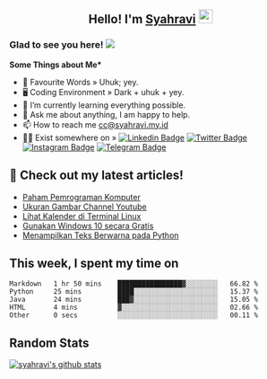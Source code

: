 <h2 align="center">Hello! I'm <a href="https://syahravi.my.id/" target="_blank">Syahravi</a> <img src="https://media.giphy.com/media/hvRJCLFzcasrR4ia7z/giphy.gif" width="25px"></h2>

### Glad to see you here! ![](https://visitor-badge.glitch.me/badge?page_id=syahravi.syahravi)

<b> Some Things about Me*</b>
- 💬 Favourite Words » Uhuk; yey.
- 🖥️ Coding Environment » Dark + uhuk + yey.
- 🌱 I’m currently learning everything possible.
- 👀 Ask me about anything, I am happy to help.
- 📫 How to reach me cc@syahravi.my.id
- 👨‍💻 Exist somewhere on »
[![Linkedin Badge](https://img.shields.io/badge/-LinkedIn-0e76a8?style=flat-square&logo=Linkedin&logoColor=white)](https://linkedin.com/in/syahravi/)
[![Twitter Badge](https://img.shields.io/badge/-Twitter-00acee?style=flat-square&logo=Twitter&logoColor=white)](https://twitter.com/syahravi_id/)
[![Instagram Badge](https://img.shields.io/badge/-Instagram-e4405f?style=flat-square&logo=Instagram&logoColor=white)](https://instagram.com/syahravi.id)
[![Telegram Badge](https://img.shields.io/badge/-Telegram-0088cc?style=flat-square&logo=Telegram&logoColor=white)](https://t.me/syahravi.id)
## 📝 Check out my latest articles!
<!-- BLOG-POST-LIST:START -->
- [Paham Pemrograman Komputer](https://syahravi.my.id/programming-intro/)
- [Ukuran Gambar Channel Youtube](https://syahravi.my.id/ukuran-gambar-youtube/)
- [Lihat Kalender di Terminal Linux](https://syahravi.my.id/lihat-kalender-di-terminal-linux/)
- [Gunakan Windows 10 secara Gratis](https://syahravi.my.id/windows-10-free/)
- [Menampilkan Teks Berwarna pada Python](https://syahravi.my.id/colorama/)
<!-- BLOG-POST-LIST:END -->

## This week, I spent my time on
<!--START_SECTION:waka-->

```text
Markdown   1 hr 50 mins    ████████████████▓░░░░░░░░   66.82 %
Python     25 mins         ████░░░░░░░░░░░░░░░░░░░░░   15.37 %
Java       24 mins         ███▓░░░░░░░░░░░░░░░░░░░░░   15.05 %
HTML       4 mins          ▓░░░░░░░░░░░░░░░░░░░░░░░░   02.66 %
Other      0 secs          ░░░░░░░░░░░░░░░░░░░░░░░░░   00.11 %
```

<!--END_SECTION:waka-->

## Random Stats
[![syahravi's github stats](https://github-readme-stats.vercel.app/api?username=syahravi&show_icons=true&theme=synthwave)](https://github.com/syahravi/)
